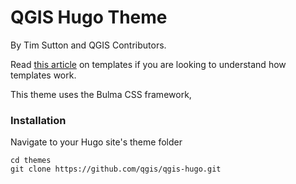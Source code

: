 QGIS Hugo Theme
===============

By Tim Sutton and QGIS Contributors.

Read [this article](https://cloudcannon.com/blog/the-ultimate-guide-to-hugo-sections/) on templates if you are looking to understand how templates work.

This theme uses the Bulma CSS framework,

### Installation

Navigate to your Hugo site's theme folder

```
cd themes
git clone https://github.com/qgis/qgis-hugo.git
```
